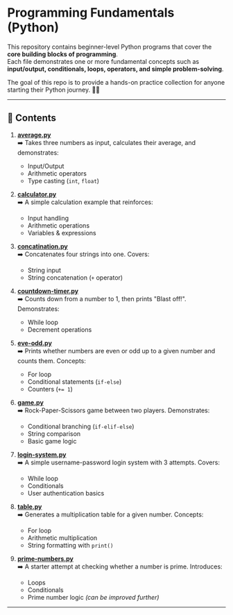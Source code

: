 # Programming Fundamentals (Python)

This repository contains beginner-level Python programs that cover the **core building blocks of programming**.  
Each file demonstrates one or more fundamental concepts such as **input/output, conditionals, loops, operators, and simple problem-solving**.  

The goal of this repo is to provide a hands-on practice collection for anyone starting their Python journey. 🚀🐍

---

## 📂 Contents

1. **[average.py](average.py)**  
   ➡️ Takes three numbers as input, calculates their average, and demonstrates:
   - Input/Output
   - Arithmetic operators
   - Type casting (`int`, `float`)

2. **[calculator.py](calculator.py)**  
   ➡️ A simple calculation example that reinforces:
   - Input handling
   - Arithmetic operations
   - Variables & expressions

3. **[concatination.py](concatination.py)**  
   ➡️ Concatenates four strings into one. Covers:
   - String input
   - String concatenation (`+` operator)

4. **[countdown-timer.py](countdown-timer.py)**  
   ➡️ Counts down from a number to 1, then prints "Blast off!". Demonstrates:
   - While loop
   - Decrement operations

5. **[eve-odd.py](eve-odd.py)**  
   ➡️ Prints whether numbers are even or odd up to a given number and counts them. Concepts:
   - For loop
   - Conditional statements (`if-else`)
   - Counters (`+= 1`)

6. **[game.py](game.py)**  
   ➡️ Rock-Paper-Scissors game between two players. Demonstrates:
   - Conditional branching (`if-elif-else`)
   - String comparison
   - Basic game logic

7. **[login-system.py](login-system.py)**  
   ➡️ A simple username-password login system with 3 attempts. Covers:
   - While loop
   - Conditionals
   - User authentication basics

8. **[table.py](table.py)**  
   ➡️ Generates a multiplication table for a given number. Concepts:
   - For loop
   - Arithmetic multiplication
   - String formatting with `print()`

9. **[prime-numbers.py](prime-numbers.py)**  
   ➡️ A starter attempt at checking whether a number is prime. Introduces:
   - Loops
   - Conditionals
   - Prime number logic *(can be improved further)*

---
